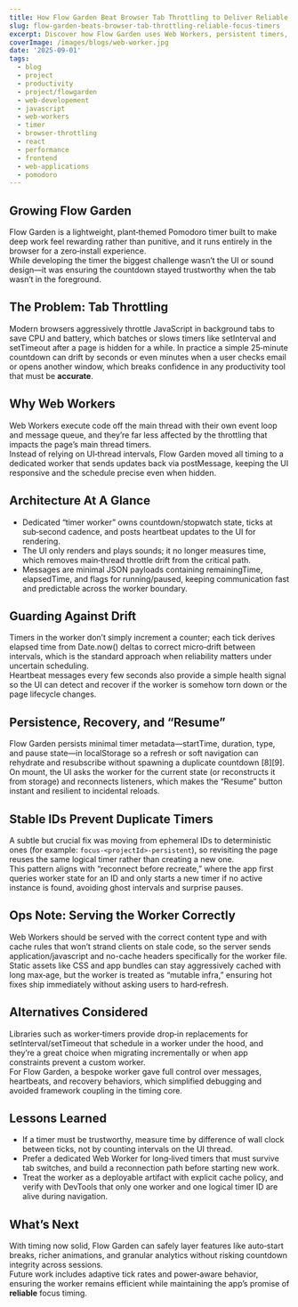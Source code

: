 ```yaml
---
title: How Flow Garden Beat Browser Tab Throttling to Deliver Reliable Focus Timers
slug: flow-garden-beats-browser-tab-throttling-reliable-focus-timers
excerpt: Discover how Flow Garden uses Web Workers, persistent timers, and smart recovery logic to overcome browser tab throttling and keep Pomodoro timers accurate—even when the app is running in the background.
coverImage: /images/blogs/web-worker.jpg
date: '2025-09-01'
tags:
  - blog
  - project
  - productivity
  - project/flowgarden
  - web-developement
  - javascript
  - web-workers
  - timer
  - browser-throttling
  - react
  - performance
  - frontend
  - web-applications
  - pomodoro
---
```

## Growing Flow Garden
Flow Garden is a lightweight, plant‑themed Pomodoro timer built to make deep work feel rewarding rather than punitive, and it runs entirely in the browser for a zero‑install experience.  
While developing the timer the biggest challenge wasn’t the UI or sound design—it was ensuring the countdown stayed trustworthy when the tab wasn’t in the foreground.

## The Problem: Tab Throttling
Modern browsers aggressively throttle JavaScript in background tabs to save CPU and battery, which batches or slows timers like setInterval and setTimeout after a page is hidden for a while.
In practice a simple 25‑minute countdown can drift by seconds or even minutes when a user checks email or opens another window, which breaks confidence in any productivity tool that must be **accurate**.

## Why Web Workers
Web Workers execute code off the main thread with their own event loop and message queue, and they’re far less affected by the throttling that impacts the page’s main thread timers.  
Instead of relying on UI‑thread intervals, Flow Garden moved all timing to a dedicated worker that sends updates back via postMessage, keeping the UI responsive and the schedule precise even when hidden.

## Architecture At A Glance
- Dedicated “timer worker” owns countdown/stopwatch state, ticks at sub‑second cadence, and posts heartbeat updates to the UI for rendering.  
- The UI only renders and plays sounds; it no longer measures time, which removes main‑thread throttle drift from the critical path.  
- Messages are minimal JSON payloads containing remainingTime, elapsedTime, and flags for running/paused, keeping communication fast and predictable across the worker boundary.

## Guarding Against Drift
Timers in the worker don’t simply increment a counter; each tick derives elapsed time from Date.now() deltas to correct micro‑drift between intervals, which is the standard approach when reliability matters under uncertain scheduling.  
Heartbeat messages every few seconds also provide a simple health signal so the UI can detect and recover if the worker is somehow torn down or the page lifecycle changes.

## Persistence, Recovery, and “Resume”
Flow Garden persists minimal timer metadata—startTime, duration, type, and pause state—in localStorage so a refresh or soft navigation can rehydrate and resubscribe without spawning a duplicate countdown [8][9].  
On mount, the UI asks the worker for the current state (or reconstructs it from storage) and reconnects listeners, which makes the “Resume” button instant and resilient to incidental reloads.

## Stable IDs Prevent Duplicate Timers
A subtle but crucial fix was moving from ephemeral IDs to deterministic ones (for example: `focus-<projectId>-persistent`), so revisiting the page reuses the same logical timer rather than creating a new one.  
This pattern aligns with “reconnect before recreate,” where the app first queries worker state for an ID and only starts a new timer if no active instance is found, avoiding ghost intervals and surprise pauses.

## Ops Note: Serving the Worker Correctly
Web Workers should be served with the correct content type and with cache rules that won’t strand clients on stale code, so the server sends application/javascript and no-cache headers specifically for the worker file.  
Static assets like CSS and app bundles can stay aggressively cached with long max‑age, but the worker is treated as “mutable infra,” ensuring hot fixes ship immediately without asking users to hard‑refresh.

## Alternatives Considered
Libraries such as worker‑timers provide drop‑in replacements for setInterval/setTimeout that schedule in a worker under the hood, and they’re a great choice when migrating incrementally or when app constraints prevent a custom worker.  
For Flow Garden, a bespoke worker gave full control over messages, heartbeats, and recovery behaviors, which simplified debugging and avoided framework coupling in the timing core.

## Lessons Learned
- If a timer must be trustworthy, measure time by difference of wall clock between ticks, not by counting intervals on the UI thread.  
- Prefer a dedicated Web Worker for long‑lived timers that must survive tab switches, and build a reconnection path before starting new work.  
- Treat the worker as a deployable artifact with explicit cache policy, and verify with DevTools that only one worker and one logical timer ID are alive during navigation.

## What’s Next
With timing now solid, Flow Garden can safely layer features like auto‑start breaks, richer animations, and granular analytics without risking countdown integrity across sessions.  
Future work includes adaptive tick rates and power‑aware behavior, ensuring the worker remains efficient while maintaining the app’s promise of **reliable** focus timing. 
